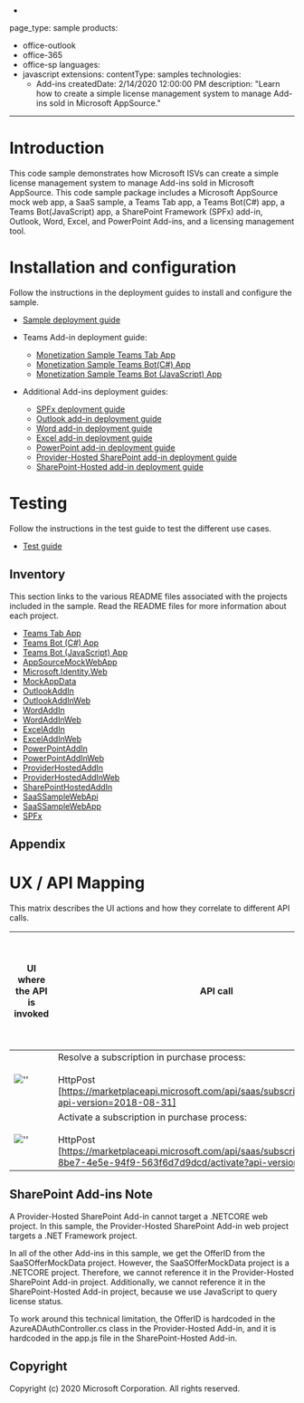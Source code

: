 -
page_type: sample
products:
- office-outlook
- office-365
- office-sp
languages:
- javascript
extensions:
  contentType: samples
  technologies:
  - Add-ins
  createdDate: 2/14/2020 12:00:00 PM
description: "Learn how to create a simple license management system to manage Add-ins sold in Microsoft AppSource."
---

# Introduction

This code sample demonstrates how Microsoft ISVs can create a simple license management system to manage Add-ins sold in Microsoft AppSource. This code sample package includes a Microsoft AppSource mock web app, a SaaS sample, a Teams Tab app, a Teams Bot(C#) app, a Teams Bot(JavaScript) app, a SharePoint Framework (SPFx) add-in, Outlook, Word, Excel, and PowerPoint Add-ins, and a licensing management tool.

# Installation and configuration
Follow the instructions in the deployment guides to install and configure the sample.

- [Sample deployment guide](Deployment/DeploymentGuide.MD)
- Teams Add-in deployment guide:
  - [Monetization Sample Teams Tab App](Deployment/Teams/TeamsTabAppDeploymentGuide.md)
  - [Monetization Sample Teams Bot(C#) App](Deployment/Teams/TeamsBotCSharpDeploymentGuide.md)
  - [Monetization Sample Teams Bot (JavaScript) App](Deployment/Teams/TeamsBotJavaScriptDeploymentGuide.md)

- Additional Add-ins deployment guides:
  - [SPFx deployment guide](Deployment/SPFx/DeploymentGuide.md)
  - [Outlook add-in deployment guide](Deployment/AddIns/OutlookAddInDeploymentGuide.md)
  - [Word add-in deployment guide](Deployment/AddIns/WordAddInDeploymentGuide.md)
  - [Excel add-in deployment guide](Deployment/AddIns/ExcelAddInDeploymentGuide.md)
  - [PowerPoint add-in deployment guide](Deployment/AddIns/PowerPointAddInDeploymentGuide.md)
  - [Provider-Hosted SharePoint add-in deployment guide](Deployment/AddIns/ProviderHostedAddInDeploymentGuide.md)
  - [SharePoint-Hosted add-in deployment guide](Deployment/AddIns/SharePointHostedAddInDeploymentGuide.md)

# Testing

Follow the instructions in the test guide to test the different use cases.

- [Test guide](Test/TestGuide.md)

## Inventory

This section links to the various README files associated with the projects included in the sample.  Read the README files for more information about each project.

- [Teams Tab App](MonetizationCodeSample/TeamsTabApp/README.md)
- [Teams Bot (C#) App](MonetizationCodeSample/TeamsBotinCSharp/README.md)
- [Teams Bot (JavaScript) App](MonetizationCodeSample/TeamsBotinJavascript/README.md)
- [AppSourceMockWebApp](MonetizationCodeSample/AppSourceMockWebApp/README.MD)
- [Microsoft.Identity.Web](MonetizationCodeSample/Microsoft.Identity.Web/README.md)
- [MockAppData](MonetizationCodeSample/MockAppData/README.MD)
- [OutlookAddIn](MonetizationCodeSample/OutlookAddIn/README.MD)
- [OutlookAddInWeb](MonetizationCodeSample/OutlookAddInWeb/README.MD)
- [WordAddIn](MonetizationCodeSample/WordAddIn/README.MD)
- [WordAddInWeb](MonetizationCodeSample/WordAddinWeb/README.MD)
- [ExcelAddIn](MonetizationCodeSample/ExcelAddIn/README.MD)
- [ExcelAddInWeb](MonetizationCodeSample/ExcelAddinWeb/README.MD)
- [PowerPointAddIn](MonetizationCodeSample/PowerPointAddIn/README.MD)
- [PowerPointAddInWeb](MonetizationCodeSample/PowerPointAddinWeb/README.MD)
- [ProviderHostedAddIn](MonetizationCodeSample/ProviderHostedAddIn/README.MD)
- [ProviderHostedAddInWeb](MonetizationCodeSample/ProviderHostedAddInWeb/README.MD)
- [SharePointHostedAddIn](MonetizationCodeSample/SharePointHostedAddIn/README.MD)
- [SaaSSampleWebApi](MonetizationCodeSample/SaaSSampleWebApi/README.MD)
- [SaaSSampleWebApp](MonetizationCodeSample/SaaSSampleWebApp/README.MD)
- [SPFx](MonetizationCodeSample/SPFx/README.md)

## Appendix

# UX / API Mapping

This matrix describes the UI actions and how they correlate to different API calls.

| UI where the API is invoked  | API call                                                                                                                                                                                                                                                                                                                                                                    | Able to test the production API without the offer being published to the public? |
|------------------------------------------|-----------------------------------------------------------------------------------------------------------------------------------------------------------------------------------------------------------------------------------------------------------------------------------------------------------------------------------------------------------------------------|---------------------------------------------------------------------------------|
| ![''](images/contoso_app_purchase.png)     | Resolve a subscription in purchase process: <br/><br/>HttpPost<br/> [https://marketplaceapi.microsoft.com/api/saas/subscriptions/resolve?api-version=2018-08-31]                                                                                                                                                                                                              |No                                                                              |
| ![''](images/contoso_app_purchase.png)     | Activate a subscription in purchase process:<br/><br/>HttpPost<br/> [https://marketplaceapi.microsoft.com/api/saas/subscriptions/0aa95e32-8be7-4e5e-94f9-563f6d7d9dcd/activate?api-version=2018-08-31]                                                                                                                                                                        |No                                                                              |

## SharePoint Add-ins Note

A Provider-Hosted SharePoint Add-in cannot target a .NETCORE web project.  In this sample, the Provider-Hosted SharePoint Add-in web project targets a .NET Framework project.

In all of the other Add-ins in this sample, we get the OfferID from the SaaSOfferMockData project.  However, the SaaSOfferMockData project is a .NETCORE project. Therefore, we cannot reference it in the Provider-Hosted SharePoint Add-in project. Additionally, we cannot reference it in the SharePoint-Hosted Add-in project, because we use JavaScript to query license status.

To work around this technical limitation, the OfferID is hardcoded in the AzureADAuthController.cs class in the Provider-Hosted Add-in, and it is hardcoded in the app.js file in the SharePoint-Hosted Add-in.

## Copyright
Copyright (c) 2020 Microsoft Corporation. All rights reserved.
